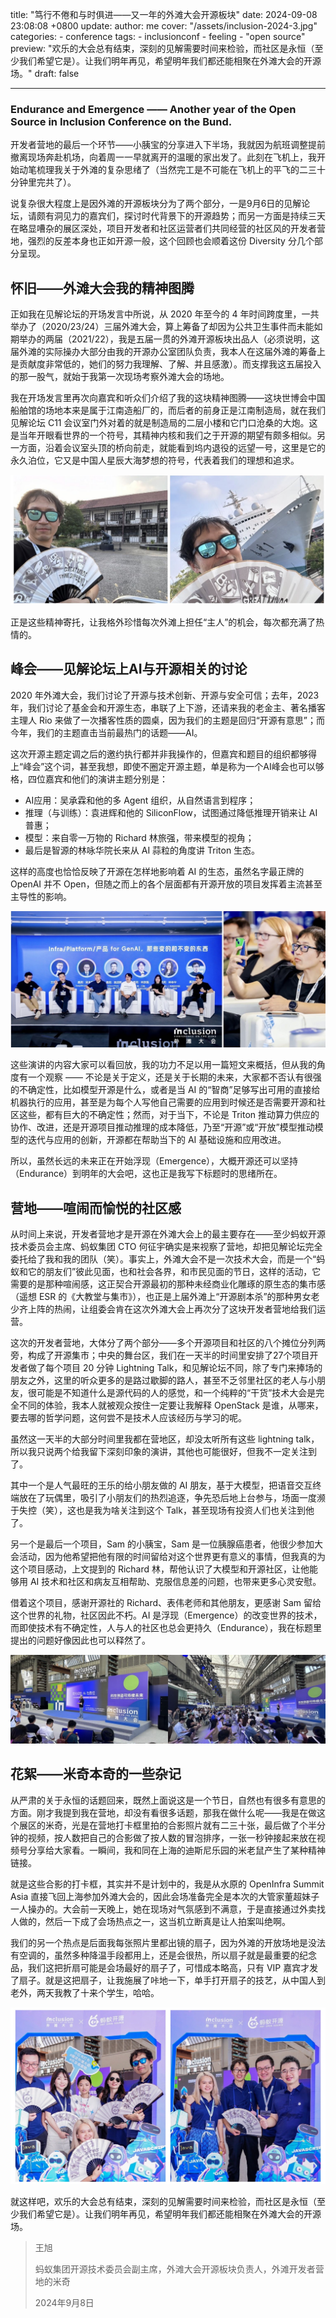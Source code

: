 title: "笃行不倦和与时俱进——又一年的外滩大会开源板块"
date: 2024-09-08 23:08:08 +0800
update:
author: me
cover: "/assets/inclusion-2024-3.jpg"
categories:
    - conference
tags:
    - inclusionconf
    - feeling
    - "open source"
preview: "欢乐的大会总有结束，深刻的见解需要时间来检验，而社区是永恒（至少我们希望它是）。让我们明年再见，希望明年我们都还能相聚在外滩大会的开源场。"
draft: false

---
### Endurance and Emergence —— Another year of the Open Source in Inclusion Conference on the Bund.

开发者营地的最后一个环节——小胰宝的分享进入下半场，我就因为航班调整提前撤离现场奔赴机场，向着周一一早就离开的温暖的家出发了。此刻在飞机上，我开始动笔梳理我关于外滩的复杂思绪了（当然完工是不可能在飞机上的平飞的二三十分钟里完共了）。

说复杂很大程度上是因外滩的开源板块分为了两个部分，一是9月6日的见解论坛，请颇有洞见力的嘉宾们，探讨时代背景下的开源趋势；而另一方面是持续三天在略显嘈杂的展区深处，项目开发者和社区运营者们共同经营的社区风的开发者营地，强烈的反差本身也正如开源一般，这个回顾也会顺着这份 Diversity 分几个部分呈现。

## 怀旧——外滩大会我的精神图腾

正如我在见解论坛的开场发言中所说，从 2020 年至今的 4 年时间跨度里，一共举办了（2020/23/24）三届外滩大会，算上筹备了却因为公共卫生事件而未能如期举办的两届（2021/22），我是五届一贯的外滩开源板块出品人（必须说明，这届外滩的实际操办大部分由我的开源办公室团队负责，我本人在这届外滩的筹备上是贡献度非常低的，她们的努力我理解、了解、并且感激）。而支撑我这五届投入的那一股气，就始于我第一次现场考察外滩大会的场地。

我在开场发言里再次向嘉宾和听众们介绍了我的这块精神图腾——这块世博会中国船舶馆的场地本来是属于江南造船厂的，而后者的前身正是江南制造局，就在我们见解论坛 C11 会议室门外对着的就是制造局的二层小楼和它门口沧桑的大炮。这是当年开眼看世界的一个符号，其精神内核和我们之于开源的期望有颇多相似。另一方面，沿着会议室头顶的桥向前走，就能看到坞内退役的远望一号，这里是它的永久泊位，它又是中国人星辰大海梦想的符号，代表着我们的理想和追求。

![图1. 外滩，我的精神图腾](/assets/inclusion-2024-1.jpg)

正是这些精神寄托，让我格外珍惜每次外滩上担任“主人”的机会，每次都充满了热情的。

## 峰会——见解论坛上AI与开源相关的讨论

2020 年外滩大会，我们讨论了开源与技术创新、开源与安全可信；去年，2023年，我们讨论了基金会和开源生态，串联了上下游，还请来我的老金主、著名播客主理人 Rio 来做了一次播客性质的圆桌，因为我们的主题是回归“开源有意思”；而今年，我们的主题直击当前最热门的话题——AI。

这次开源主题定调之后的邀约执行都并非我操作的，但嘉宾和题目的组织都够得上“峰会”这个词，甚至我想，即使不圈定开源主题，单是称为一个AI峰会也可以够格，四位嘉宾和他们的演讲主题分别是：

* AI应用：吴承霖和他的多 Agent 组织，从自然语言到程序；
* 推理（与训练）：袁进辉和他的 SiliconFlow，试图通过降低推理开销来让 AI 普惠；
* 模型：来自零一万物的 Richard 林旅强，带来模型的视角；
* 最后是智源的林咏华院长来从 AI 蒜粒的角度讲 Triton 生态。

这样的高度也恰恰反映了开源在怎样地影响着 AI 的生态，虽然名字最正牌的 OpenAI 并不 Open，但随之而上的各个层面都有开源开放的项目发挥着主流甚至主导性的影响。

![图2. 峰会](/assets/inclusion-2024-2.jpg)

这些演讲的内容大家可以看回放，我的功力不足以用一篇短文来概括，但从我的角度有一个观察 —— 不论是关于定义，还是关于长期的未来，大家都不否认有很强的不确定性，比如模型开源是什么，或者是当 AI 的“智商”足够写出可用的直接给机器执行的应用，甚至是为每个人写他自己需要的应用到时候还是否需要开源和社区这些，都有巨大的不确定性；然而，对于当下，不论是 Triton 推动算力供应的协作、改进，还是开源项目推动推理的成本降低，乃至“开源”或“开放”模型推动模型的迭代与应用的创新，开源都在帮助当下的 AI 基础设施和应用改进。

所以，虽然长远的未来正在开始浮现（Emergence），大概开源还可以坚持（Endurance）到明年的大会吧，这也正是我写下标题时的思绪所在。

## 营地——喧闹而愉悦的社区感

从时间上来说，开发者营地才是开源在外滩大会上的最主要存在——至少蚂蚁开源技术委员会主席、蚂蚁集团 CTO 何征宇确实是来视察了营地，却把见解论坛完全委托给了我和我的团队（笑）。事实上，外滩大会不是一次技术大会，而是一个“蚂蚁和它的朋友们”彼此见面，也和社会各界，和市民见面的节日，这样的活动，它需要的是那种喧闹感，这正契合开源最初的那种未经商业化雕琢的原生态的集市感（遥想 ESR 的《大教堂与集市》），也正是上届外滩上“开源剧本杀”的那种男女老少齐上阵的热闹，让组委会肯在这次外滩大会上再次分了这块开发者营地给我们运营。

这次的开发者营地，大体分了两个部分——多个开源项目和社区的八个摊位分列两旁，构成了开源集市；中央的舞台区，我们在一天半的时间里安排了27个项目开发者做了每个项目 20 分钟 Lightning Talk，和见解论坛不同，除了专门来捧场的朋友之外，这里的听众更多的是路过歇脚的路人，甚至不乏邻里社区的老人与小朋友，很可能是不知道什么是源代码的人的感觉，和一个纯粹的“干货”技术大会是完全不同的体验，我本人就被观众按住一定要让我解释 OpenStack 是谁，从哪来，要去哪的哲学问题，这何尝不是技术人应该经历与学习的呢。

虽然这一天半的大部分时间里我都在营地区，却没太听所有这些 lightning talk，所以我只说两个给我留下深刻印象的演讲，其他也可能很好，但我不一定关注到了。

其中一个是人气最旺的王乐的给小朋友做的 AI 朋友，基于大模型，把语音交互终端放在了玩偶里，吸引了小朋友们的热烈追逐，争先恐后地上台参与，场面一度濒于失控（笑），这也是我为啥关注到这个 Talk，甚至现场有投资人们也关注到他了。

另一个是最后一个项目，Sam 的小胰宝，Sam 是一位胰腺癌患者，他很少参加大会活动，因为他希望把他有限的时间留给对这个世界更有意义的事情，但我真的为这个项目感动，上文提到的 Richard 林，帮他认识了大模型和开源社区，让他能够用 AI 技术和社区和病友互相帮助、克服信息差的问题，也带来更多心灵安慰。

借着这个项目，感谢开源社的 Richard、表伟老师和其他朋友，更感谢 Sam 留给这个世界的礼物，社区因此不朽。AI 是浮现（Emergence）的改变世界的技术，而即使技术有不确定性，人与人的社区也总会更持久（Endurance），我在标题里提出的问题好像因此也可以释然了。

![图3. 开发者营地](/assets/inclusion-2024-3.jpg)

## 花絮——米奇本奇的一些杂记

从严肃的关于永恒的话题回来，既然上面说这是一个节日，自然也有很多有意思的方面。刚才我提到我在营地，却没有看很多话题，那我在做什么呢——我是在做这个展区的米奇，光是在营地打卡框里拍的合影照片就有二三十张，最后做了个半分钟的视频，按人数把自己的合影做了按人数的冒泡排序，一张一秒钟接起来放在视频号分享给大家看。一瞬间，我和同在上海的迪斯尼乐园的米老鼠产生了某种精神链接。

就是这些合影的打卡框，其实并不是计划中的，我是从水原的 OpenInfra Summit Asia 直接飞回上海参加外滩大会的，因此会场准备完全是本次的大管家董超妹子一人操办的。大会前一天晚上，她在现场对气氛感到不满意，于是直接通过外卖找人做的，然后一下成了会场热点之一，这当机立断真是让人拍案叫绝啊。

我们的另一个热点是后面我每张照片里都出镜的扇子，因为外滩的开放场地是没法有空调的，虽然多种降温手段都用上，还是会很热，所以扇子就是最重要的纪念品，我们这把折扇可能是会场最好的扇子了，可惜成本略高，只有 VIP 嘉宾才发了扇子。就是这把扇子，让我施展了咔地一下，单手打开扇子的技艺，从中国人到老外，两天我教了十来个学生，哈哈。

![图4. 两张合影](/assets/inclusion-2024-4.jpg)

就这样吧，欢乐的大会总有结束，深刻的见解需要时间来检验，而社区是永恒（至少我们希望它是）。让我们明年再见，希望明年我们都还能相聚在外滩大会的开源场。

> 王旭
>
> 蚂蚁集团开源技术委员会副主席，外滩大会开源板块负责人，外滩开发者营地的米奇
>
> 2024年9月8日
